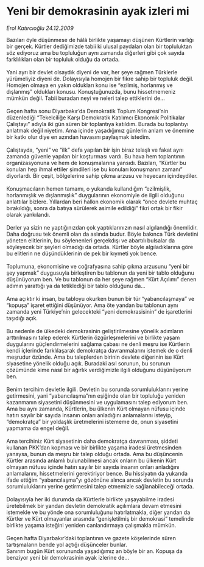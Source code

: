 # Yeni bir demokrasinin ayak izleri mi

*Erol Katırcıoğlu 24.12.2009*

<div class="yazi">Bazıları öyle düşünmese de hâlâ birlikte yaşamayı düşünen Kürtlerin varlığı bir gerçek. Kürtler dediğimizde tabii ki ulusal paydaları olan bir topluluktan söz ediyoruz ama bu topluluğun aynı zamanda diğerleri gibi çok sayıda farklılıkları olan bir topluluk olduğu da ortada. <br/><br/>Yani ayrı bir devlet olsaydık diyeni de var, her şeye rağmen Türklerle yürümeliyiz diyeni de. Dolayısıyla homojen bir fikre sahip bir topluluk değil. Homojen olmaya en yakın oldukları konu ise “ezilmiş, horlanmış ve dışlanmış” oldukları konusu. Konuştuğunuzda, bunu hissetmemeniz mümkün değil. Tabii buradan neyi ve neleri talep ettiklerini de... <br/><br/>Geçen hafta sonu Diyarbakır’da Demokratik Toplum Kongresi’nin düzenlediği “Tekelciliğe Karşı Demokratik Katılımcı Ekonomik Politikalar Çalıştayı” adıyla iki gün süren bir toplantıya katıldım. Burada bu toplantıyı anlatmak değil niyetim. Ama içinde yaşadığımız günlerin anlam ve önemine bir katkı olur diye en azından havasını paylaşmak istedim. <br/><br/>Çalıştayda, “yeni” ve “ilk” defa yapılan bir işin biraz telaşlı ve fakat aynı zamanda güvenle yapılan bir koşturması vardı. Bu hava hem toplantının organizasyonuna ve hem de konuşmalarına yansıdı. Bazıları, “Kürtler bu konuları hep ihmal ettiler şimdileri ise bu konuları konuşmanın zamanı” diyorlardı. Bir çeşit, bölgelerine sahip çıkma arzusu ve heyecanı içindeydiler. <br/><br/>Konuşmacıların hemen tamamı, o yukarıda kullandığım “ezilmişlik, horlanmışlık ve dışlanmışlık” duygularının ekonomiyle de ilgili olduğunu anlattılar bizlere. Yıllardan beri halkın ekonomik olarak “önce devlete muhtaç bırakıldığı, sonra da batıya sürülerek asimile edildiği” fikri ortak bir fikir olarak yankılandı. <br/><br/>Derler ya sizin ne yaptığınızdan çok yaptıklarınızın nasıl algılandığı önemlidir. Daha doğrusu tek önemli olan da aslında budur. Böyle bakınca Türk devletini yöneten elitlerinin, bu söylenenleri gerçekdışı ve abartılı bulsalar da söyleyecek bir şeyleri olmadığı da ortada. Kürtler böyle algıladıklarına göre bu elitlerin ne düşündüklerinin de pek bir kıymeti yok bence. <br/><br/>Toplumuna, ekonomisine ve coğrafyasına sahip çıkma arzusunu “yeni bir şey yapmak” duygusuyla birleştiren bu tablonun da yeni bir tablo olduğunu düşünüyorum ben. Ve bu tablonun da her şeye rağmen “Kürt Açılımı” denen adımın yarattığı ya da tetiklediği bir tablo olduğunu da... <br/><br/>Ama açıktır ki insan, bu tabloyu okurken bunun bir tür “yabancılaşmaya” ve “kopuşa” işaret ettiğini düşünüyor. Ama öte yandan bu tablonun aynı zamanda yeni Türkiye’nin gelecekteki “yeni demokrasisinin” de işaretlerini taşıdığı açık. <br/><br/>Bu nedenle de ülkedeki demokrasinin geliştirilmesine yönelik adımların arttırılmasını talep ederek Kürtlerin özgürleşmelerini ve birlikte yaşam duygularını güçlendirmelerini sağlama çabası ne denli meşru ise Kürtlerin kendi içlerinde farklılaşarak demokratça davranmalarını istemek de o denli meşrudur özünde. Ama bu taleplerden birinin devlete diğerinin ise Kürt siyasetine yönelik olduğu açık. Buradaki asıl sorunun, bu sorunun çözümünde kime nasıl bir ağırlık verdiğimizle ilgili olduğunu düşünüyorum ben. <br/><br/>Benim tercihim devletle ilgili. Devletin bu sorunda sorumluluklarını yerine getirmesini, yani “yabancılaşma”nın eşiğinde olan bir topluluğu yeniden kazanmanın siyasetini düşünmesini ve uygulamasını talep ediyorum ben. Ama bu aynı zamanda, Kürtlerin, bu ülkenin Kürt olmayan nüfusu içinde hatırı sayılır bir sayıda insanın onları anladığını anlamalarını isteyip, “demokratça” bir yoldaşlık üretmelerini istememe de, onun siyasetini yapmama da engel değil. <br/><br/>Ama tercihiniz Kürt siyasetinin daha demokratça davranması, şiddeti kullanan PKK’dan kopması ve bir birlikte yaşama iradesi üretmesinden yanaysa, bunun da meşru bir talep olduğu ortada. Ama bu düşüncenin Kürtler arasında anlamlı bulunabilmesi ancak onların bu ülkenin Kürt olmayan nüfusu içinde hatırı sayılır bir sayıda insanın onları anladığını anlamalarını, hissetmelerini gerektiriyor bence. Bu hissiyatın da yukarıda ifade ettiğim “yabancılaşma”yı gözönüne alınca ancak devletin bu sorunda sorumluluklarını yerine getirmesini talep etmemizle sağlanabileceği ortada. <br/><br/>Dolayısıyla her iki durumda da Kürtlerle birlikte yaşayabilme iradesi üretebilmek bir yandan devletin demokratik açılımlara devam etmesini istemekle ve bu yönde ona sorumluluğunu hatırlatmakla, diğer yandan da Kürtler ve Kürt olmayanlar arasında “genişletilmiş bir demokrasi” temelinde birlikte yaşama isteğini yeniden canlandırmaya çalışmakla mümkün. <br/><br/>Geçen hafta Diyarbakır’daki toplantının ve gazete köşelerinde süren tartışmaların bende yol açtığı düşünceler bunlar. <br/>Sanırım bugün Kürt sorununda yaşadığımız an böyle bir an. Kopuşa da benziyor yeni bir demokrasinin ayak izlerine de...
              </div>
